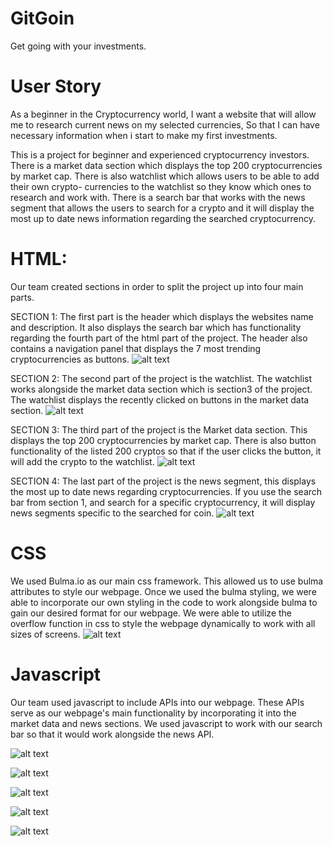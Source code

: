 # GitGoin
Get going with your investments. 

# User Story
As a beginner in the Cryptocurrency world,
I want a website that will allow me to research current news on my selected currencies,
So that I can have necessary information when i start to make my first investments.

This is a project for beginner and experienced cryptocurrency investors. There is a market data section which displays
the top 200 cryptocurrencies by market cap. There is also watchlist which allows users to be able to add their own crypto-
currencies to the watchlist so they know which ones to research and work with. There is a search bar that works with the news
segment that allows the users to search for a crypto and it will display the most up to date news information regarding the 
searched cryptocurrency.

# HTML:
Our team created sections in order to split the project up into four main parts. 

SECTION 1:
The first part is the header which displays the websites name and description. It also displays the search bar which has functionality regarding the fourth part of the html part of the project. The header also contains a navigation panel that displays the 7 most trending cryptocurrencies as buttons.
![alt text](https://github.com/jjarquin1/GitGoin/blob/main/images/img1.png)

SECTION 2:
The second part of the project is the watchlist. The watchlist works alongside the market data section which is section3 of the project.
The watchlist displays the recently clicked on buttons in the market data section.
![alt text](https://github.com/jjarquin1/GitGoin/blob/main/images/img2.png)

SECTION 3:
The third part of the project is the Market data section. This displays the top 200 cryptocurrencies by market cap. There is also 
button functionality of the listed 200 cryptos so that if the user clicks the button, it will add the crypto to the watchlist.
![alt text](https://github.com/jjarquin1/GitGoin/blob/main/images/img3.png)

SECTION 4:
The last part of the project is the news segment, this displays the most up to date news regarding cryptocurrencies. If you use the search bar from section 1, and search for a specific cryptocurrency, it will display news segments specific to the searched for coin.
![alt text](https://github.com/jjarquin1/GitGoin/blob/main/images/img4.png)

# CSS
We used Bulma.io as our main css framework. This allowed us to use bulma attributes to style our webpage. Once we used the bulma styling, we were able to incorporate our own styling in the code to work alongside bulma to gain our desired format for our webpage. We were able to utilize the overflow function in css to style the webpage dynamically to work with all sizes of screens.
![alt text](https://github.com/jjarquin1/GitGoin/blob/main/images/img6.png)

# Javascript
Our team used javascript to include APIs into our webpage. These APIs serve as our webpage's main functionality by incorporating it into the market data and news sections. We used javascript to work with our search bar so that it would work alongside the news API.
<br>

![alt text](https://github.com/jjarquin1/GitGoin/blob/main/images/img5.png)

![alt text](https://github.com/jjarquin1/GitGoin/blob/main/images/img7.png)

![alt text](https://github.com/jjarquin1/GitGoin/blob/main/images/img8.png)

![alt text](https://github.com/jjarquin1/GitGoin/blob/main/images/img9.png)

![alt text](https://github.com/jjarquin1/GitGoin/blob/main/images/img10.png)



